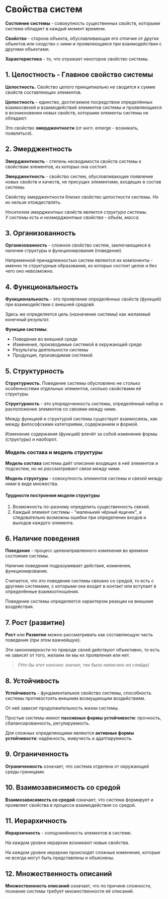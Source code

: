# Свойства систем

**Состояние системы** - совокупность существенных свойств, которыми система обладает в каждый момент времени.

**Свойство** - сторона объекта, обуславливающая его отличие от других объектов или сходство с ними и проявляющаяся при взаимодействии с другими объектами.

**Характеристика** - то, что отражает некоторое свойство системы.

## 1. Целостность - Главное свойство системы

**Целостность.** Свойство целого принципиально не сводится к сумме свойств составляющих элементов.

**Целостность** - единство, достигаемое посредством определённых взаимосвязей и взаимодействий элементов системы и проявляющиеся в возникновении новых свойств, которыми элементы системы не обладают.

Это свойство **эмерджентности** (от англ. emerge - возникать, появляться).

## 2. Эмерджентность

**Эмерджентность** - степень несводимости свойств системы к свойствам элементов, из которых она состоит.

**Эмерджентность** - свойство систем, обусловливающее появление новых свойств и качеств, не присущих элементами, входящих в состав системы.

Свойству эмерджентности близко свойство целостности системы. Но их нельзя отождествлять.

*Носителем эмерджентных свойств является структура системы.*  
*У системы есть и неэмерджентные свойства - объём, масса.*

## 3. Организованность

**Организованность** - сложное свойство систем, заключающиеся в наличии структуры и функционирования (поведения).

Непременной принадлежностью систем являются их компоненты - именно те структурные образования, из которых состоит целое и без чего оно невозможно.

## 4. Функциональность

**Функциональность** - это проявление определённых свойств (функций) при взаимодействии с внешней средовй.

Здесь же определяется цель (назначение системы) как желаемый конечный результат.

**Функции системы:**

- Поведение во внешней среде
- Изменения, производимые системой в окружающей среде
- Результаты деятельности системы
- Продукция, производимая системой

## 5. Структурность

**Структурность.** Поведение системы обусловлено не столько особенностями отдельных элементов, сколько свойствами её структуры.

**Структурность** - это упорядоченность системы, определённый набор и расположение элементов со связями между ними.

Между функцией и структурой системы существует взаимосвязь, как между философскими категориями, содержанием и формой.

Изменение содержания (функций) влечёт за собой изменение формы (структуры) и наоборот.

### Модель состава и модель структуры

**Модель состава** системы даёт описание входящих в неё элементов и подсистем, но *не рассматривает связи между ними*.

**Модель структуры** - совокупность *элементов системы и связей между ними* в виде множества.

#### Трудности построения модели структуры

1. Возможность по-разному определить существенность связей.
2. Каждый элемент системы - "маленький чёрный ящичек", а следовательно возможны ошибки при определении входов и выходов каждого элемента.

## 6. Наличие поведения

**Поведение** - процесс целенаправленного изменения во времени состояния системы.

Наличие поведения подразумевает действия, изменения, функционирование.

Считается, что это поведение системы связано со средой, то есть с другими системами, с которыми она входит в контакт или вступает в определённые взаимоотношения.

Поведение системы определяется характером реакции на внешние воздействия.

## 7. Рост (развитие)

**Рост** или **Развитие** можно рассматривать как составляющую часть поведения (при этом важнейшую).

Эти закономерности по природе своей действуют объективно, то есть не зависят от того, желаем ли мы их проявления или нет.

> *(Что бы этот нонсенс значил, так было написано на слайде)*

## 8. Устойчивость

**Устойчивость** - фундаментальное свойство системы, способность системы противостоять внешним возмущающим воздействиям.

От неё зависит продолжительность жизни системы.

Простые системы имеют **пассивные формы устойчивости**: прочность, сбалансированность, регулируемость.

Для сложных определяющими являются **активные формы устойчивости**: надёжность, живучесть и адаптируемость.

## 9. Ограниченность

**Ограниченность** означает, что система отделена от окружающей среды границами.

## 10. Взаимозависимость со средой

**Взаимозависимость со средой** означает, что система формирует и проявляет свойства в процессе взаимодействия со средой.

## 11. Иерархичность

**Иерархичность** - соподчинённость элементов в системе.

На каждом уровне иерархии возникают новые свойства.

На каждом уровне иерархии происходят сложные изменения, которые не всегда могут быть представлены и объяснены.

## 12. Множественность описаний

**Множественность описаний** означает, что по причине сложности, познание системы требует множественности её описаний.
